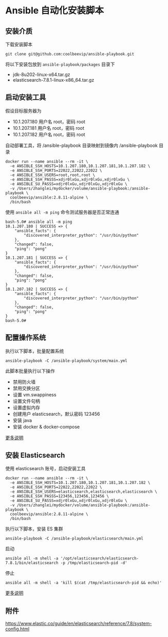 # Ansible 自动化安装脚本

## 安装介质

下载安装脚本

```shell
git clone git@github.com:coolbeevip/ansible-playbook.git
```

将以下安装包放到 `ansible-playbook/packages` 目录下

* jdk-8u202-linux-x64.tar.gz
* elasticsearch-7.8.1-linux-x86_64.tar.gz

## 启动安装工具

假设目标服务器为

* 10.1.207.180 用户名 root，密码 root
* 10.1.207.181 用户名 root，密码 root
* 10.1.207.182 用户名 root，密码 root

自动部署工具，将 /ansible-playbook 目录映射到镜像内 /ansible-playbook 目录

```shell
docker run --name ansible --rm -it \
  -e ANSIBLE_SSH_HOSTS=10.1.207.180,10.1.207.181,10.1.207.182 \
  -e ANSIBLE_SSH_PORTS=22022,22022,22022 \
  -e ANSIBLE_SSH_USERS=root,root,root \
  -e ANSIBLE_SSH_PASSS=xdjr0lxGu,xdjr0lxGu,xdjr0lxGu \
  -e ANSIBLE_SU_PASSS=xdjr0lxGu,xdjr0lxGu,xdjr0lxGu \
  -v /Users/zhanglei/mydocker/volume/ansible-playbook:/ansible-playbook \
  coolbeevip/ansible:2.8.11-alpine \
  /bin/bash
```

使用 `ansible all -m ping` 命令测试服务器是否正常连通

```shell
bash-5.0# ansible all -m ping
10.1.207.180 | SUCCESS => {
    "ansible_facts": {
        "discovered_interpreter_python": "/usr/bin/python"
    },
    "changed": false,
    "ping": "pong"
}
10.1.207.181 | SUCCESS => {
    "ansible_facts": {
        "discovered_interpreter_python": "/usr/bin/python"
    },
    "changed": false,
    "ping": "pong"
}
10.1.207.182 | SUCCESS => {
    "ansible_facts": {
        "discovered_interpreter_python": "/usr/bin/python"
    },
    "changed": false,
    "ping": "pong"
}
bash-5.0#
```

## 配置操作系统

执行以下脚本，批量配置系统

```shell
ansible-playbook -C /ansible-playbook/system/main.yml
```

此脚本批量执行以下操作

* 禁用防火墙
* 禁用交换分区
* 设置 vm.swappiness
* 设置文件句柄
* 设置虚拟内存
* 创建用户 elasticsearch，默认密码 123456
* 安装 java
* 安装 docker & docker-compose

[更多说明](system/README.md)

## 安装 Elasticsearch

使用 elasticsearch 账号，启动安装工具

```shell
docker run --name ansible --rm -it \
  -e ANSIBLE_SSH_HOSTS=10.1.207.180,10.1.207.181,10.1.207.182 \
  -e ANSIBLE_SSH_PORTS=22022,22022,22022 \
  -e ANSIBLE_SSH_USERS=elasticsearch,elasticsearch,elasticsearch \
  -e ANSIBLE_SSH_PASSS=123456,123456,123456 \
  -e ANSIBLE_SU_PASSS=xdjr0lxGu,xdjr0lxGu,xdjr0lxGu \
  -v /Users/zhanglei/mydocker/volume/ansible-playbook:/ansible-playbook \
  coolbeevip/ansible:2.8.11-alpine \
  /bin/bash
```

执行以下脚本，安装 ES 集群

```shell
ansible-playbook -C /ansible-playbook/elasticsearch/main.yml
```

启动

```shell
ansible all -m shell -a '/opt/elasticsearch/elasticsearch-7.8.1/bin/elasticsearch -p /tmp/elasticsearch-pid -d'
```

停止

```shell
ansible all -m shell -a 'kill $(cat /tmp/elasticsearch-pid && echo)'
```

[更多说明](elasticsearch/README.md)

## 附件

https://www.elastic.co/guide/en/elasticsearch/reference/7.8/system-config.html
